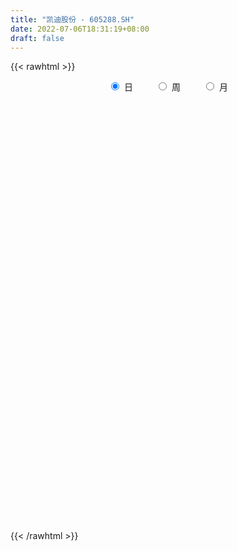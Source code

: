 ```yaml
---
title: "凯迪股份 - 605288.SH"
date: 2022-07-06T18:31:19+08:00
draft: false
---
```

{{< rawhtml >}}
    <div style="text-align: center">
        <label style="padding: 1rem;"><input style="margin-right: .5rem" type="radio" name="period" value="D" checked onclick="period_change(this)">日</label>
        <label style="padding: 1rem;"><input style="margin-right: .5rem" type="radio" name="period" value="W" onclick="period_change(this)">周</label>
        <label style="padding: 1rem;"><input style="margin-right: .5rem" type="radio" name="period" value="M" onclick="period_change(this)">月</label>
    </div>
    <div id="chart" style="height: 700px;"></div> 
    <script type="text/javascript">
        const D_v = [26444.79,18009.73,10141.06,13515.1,9428.94,8322.63,6621.68,6348.87,8824.49,6694.92,8344.96,10373.36,7568.05,14236.99,14354.2,11735.23,18237.87,14739.95,12208.17,15393.13,12869.01,9641.47,5337.32,6543.75,4706.76,6699.52,7688.27,14560.17,22567.71,30994.92,22988.04,17297.69,18899.64,12810.77,12552.61,7107.74,11398.03,9815.12,6373.74,6211.0,6481.0,9656.0,5428.3,8078.9,14863.72,9359.0,9637.3,6243.0,6265.9,4372.0,5976.0,3418.36,3947.0,23174.57,19552.5,6698.0,7487.74,10531.36,7693.42,5686.99,5129.95,5326.95,4953.41,4820.0,4470.01,4133.0,3152.95,3040.0,2982.0,2526.0,1911.0,2732.0,2095.0,4473.0,3238.0,2397.0,2354.1,3125.0,2160.95,3853.95,2785.02,3813.0,2517.1,4220.0,5086.97,2481.02,2312.1,2245.09,1098.0,2383.02,2714.0,7509.09,2871.0,4295.0,4530.36,3385.36,3947.0,8364.92,4388.04,6923.26,3350.8,3159.26,2143.0,3157.0,1767.0,2042.0,2440.0,2035.0,1461.0,3589.32,4138.0,1829.0,2062.0,1511.0,1892.12,1731.14,7976.88,3970.0,7544.35,3826.0,7414.0,5049.74,6928.5,10765.44,6510.0,16499.8,7526.0,9583.2,7437.94,6834.98,6569.21,11339.75,9945.51,12411.0,10523.43,4618.0,5671.75,6897.75,5618.0,8762.0,7354.49,6406.0,4918.0,6795.25,4590.0,2287.0,4109.34,2669.0,1543.0,2856.0,2329.0,4345.8,1611.25,2009.25,4653.0,3479.0,3209.0,3019.0,3014.0,3696.0,2278.0,2175.0,2729.47,5542.43,1786.0,1905.95,2672.0,2106.0,1233.0,1190.0,1010.99,1894.0,1131.0,1100.12,1094.11,1559.0,1358.0,1748.0,2581.0,2059.0,6263.19,3882.0,2266.0,4461.5,2203.0,1860.0,1569.0,1490.0,1154.0,2879.37,3250.37,1249.0,1817.0,3192.0,1878.0,1413.0,1651.0,1431.0,1580.0,2732.0,1713.0,1474.0,1221.0,1152.7,679.0,1807.0,2151.0,2706.0,4556.92,5699.0,2346.13,1421.0,3985.0,2518.0,1932.0,3107.0,1084.0,3057.0,1003.0,670.0,1453.49,1158.0,2726.0,1834.0,2082.0,2620.0,1480.0,3688.97,3146.97,2882.92,3414.0,1668.42,2860.58,2169.0,2974.0,3356.17,893.7,3190.0,2769.27,1494.3,3799.0,2032.0,1391.0,1140.0,1280.45,739.0,2487.0,3381.66,3390.0,1800.83,1758.0,2916.83,1543.7,1789.0,1797.0,1279.0,1704.0,2179.0,2592.0,1805.0,1958.11,1682.0,1500.66,3879.01,6538.21,16282.12,17772.81,11856.6,8390.79,5684.74,6938.54,7674.94,4181.4,10474.2,8980.2,5789.6,6620.2,9387.4,5134.8,5417.2,6830.73,5749.81,7368.8,6559.2,5731.34,3015.55,3469.59,3725.8,4745.4,3145.4,4854.39,5107.53,4264.4,5188.4,9865.8,6219.0,4337.0,3759.39,12661.0,19517.4,14474.4,13668.35,9881.8,11054.75,6214.15,5472.6,3219.6,6327.8,4489.25,6375.09,3225.5,2132.4,2525.38,1907.6,4976.23,2052.0,2806.23,2825.16,2274.36,1820.0,1536.0,1682.0,1372.1,1097.4,1890.63,1950.8,3959.2,6336.8,13843.91,16228.22,21252.42,24469.03,15492.89,9523.2,13672.74,15440.2,14207.94,9854.09,10282.02,7498.77,12309.98,21760.82,18086.64,13494.14,10312.4,7751.66,10197.05,11712.2,8304.33,7732.84,7739.4,8104.2,11557.4,10540.86,6562.4,7442.2,9805.8,5643.2,9233.4,6948.2,2883.4,2599.6,3682.43,3517.2,4078.82,2008.01,1925.64,3001.2,1697.53,2797.4,1713.2,2138.38,1526.0,6536.2,2383.0,2887.4,1644.6,6269.4,3142.15,1791.4,2961.2,2056.4,1670.69,1874.2,2057.4,1982.65,1703.75,1621.65,2785.3,1665.5,1603.8,3212.8,2059.8,1982.6,1959.0,1576.8,1892.6,2296.0,2327.8,1810.2,3407.0,2163.8,1813.0,1322.4,1574.36,1507.8,1822.0,1276.65,1612.41,1978.26,2449.65,3021.8,3937.8,1937.4,1735.0,1401.2,1355.0,1486.8,4114.4,6854.86,3010.5,8506.2,9310.8,5186.8,4782.2,6756.02,5424.0,3435.5,4708.43,3785.4,4319.6,19248.54,17339.6,17333.8,15199.64,12434.24,12685.2,7283.4,7268.4,5555.8,3742.2,6402.8,3614.0,2983.6,10159.6,6065.6,8440.2,6272.0,4978.86,5304.6,6726.6,8400.4,5939.6,5834.4,8199.41,6201.6,3504.8,4089.8,2795.64,3875.0,5653.8,4198.0,2898.0,3072.89,2522.8,4216.4,3539.49,4369.4,3245.35,32998.91,21226.4,16363.6,13370.2,13423.9,8149.8,13904.09,10726.6,9477.6,15839.69,13543.8,7765.2,16866.8,35662.01,17893.2,20424.4,28544.69,17781.4,13664.89,14099.6,10241.4,10947.6,9399.8,20295.0,13489.08,10727.28,6456.41,8795.65,8285.97,7816.2,6480.79]
const D_histogram = [0.0,-0.0504159544,-0.1973205802,-0.4539876166,-0.5518109685,-0.7421613603,-0.7975937249,-0.866484789,-1.0416098432,-0.9233214754,-0.7790242643,-0.5489091151,-0.3632470858,-0.0356627489,0.1959440555,0.3420426615,0.6890368455,0.7331167979,0.8494739711,0.9220489147,0.656865714,0.1630303385,-0.0956920224,-0.1268989751,-0.172484512,-0.2300430605,-0.3719746882,-0.1768720017,0.744233982,1.1520664274,1.6679275094,1.6399142727,1.3293687341,1.1919440972,0.8516181965,0.6004046149,0.5361845273,0.2658427037,0.121742571,-0.1516589282,-0.2246683645,-0.0822209285,-0.0908924217,-0.0015294279,0.1484276731,0.0550250898,-0.2818662204,-0.463974701,-0.6680142404,-0.7695583214,-1.0269740301,-1.1256596245,-0.969698587,-0.0263861684,0.5990500802,0.8462298488,0.9129152664,0.5934978318,0.0781027763,-0.1759084895,-0.5823101604,-0.8503592679,-0.821696253,-0.824945989,-0.6272528568,-0.4950649108,-0.4135645637,-0.2963264004,-0.2680962186,-0.3437484137,-0.3291530983,-0.4003206861,-0.49890166,-0.7883257499,-0.9423578786,-0.99109568,-0.7660830423,-0.4484614859,-0.2651974944,0.0150278539,0.0656102673,-0.0324587448,0.0125352722,0.2252214496,0.4062685171,0.3841221801,0.2093765434,0.1786878087,0.1424897887,0.1350439312,0.1954796814,0.2335836715,0.3094057026,0.504382489,0.4614531993,0.5699125126,0.6367248494,0.9354088053,1.0616928877,1.0562021734,0.996630582,0.9410277082,0.8542208133,0.5207158715,0.2939412656,0.1988879523,0.1653974735,0.1406013834,0.0916016822,-0.1163509573,-0.4848797707,-0.7070778841,-0.7904758221,-0.7602813346,-0.7155370462,-0.6292027553,-0.0521088865,0.3250940052,0.5341583688,0.4673919997,0.5358616033,0.6817311613,0.8720183978,0.9837329546,1.0751155349,1.8414879536,2.1039610035,2.2139254094,2.1255924163,1.8936110623,1.3694785079,0.5487396633,-0.7498988418,-1.5941642921,-1.9978944496,-2.2593319721,-2.0961931535,-1.7453791348,-1.4847136362,-1.6813961397,-1.4052025334,-1.5707783179,-1.5900009653,-1.6813393175,-1.6650302563,-1.3740933648,-0.9008084433,-0.7003874227,-0.4495205189,-0.3693380604,-0.3401483792,-0.4604612118,-0.4922624433,-0.4575009828,-0.1667333054,-0.1866646904,0.0640884703,0.0608629162,0.009521529,-0.2460831601,-0.4383429307,-0.5325966152,-0.5713925106,-0.6831352091,-0.6162047533,-0.4189679233,-0.2075162244,-0.0973221527,-0.0606163748,-0.0794157761,-0.027815456,0.2094963889,0.2605586621,0.3422223641,0.2893103519,0.2683968458,0.2597276769,0.2656154446,0.1220835508,-0.0031947977,0.0216449663,0.2572870581,0.502988603,0.8737094651,1.1150172741,1.0615474501,1.1191759951,0.984320025,0.7368352813,0.4294129902,0.5628761104,0.5872360061,0.6241978382,0.7920570208,0.7543867521,0.6806855552,0.5822457526,0.467666356,0.3970511107,0.2610620562,0.0893553689,-0.1278497813,-0.257872046,-0.4126380655,-0.439842321,-0.2921291399,-0.1343942584,-0.2865796969,-0.6014118437,-0.9562788475,-1.0748640639,-1.1585779057,-0.9185683874,-0.6227132314,-0.3518937563,-0.3730897033,-0.3832626181,-0.5918889264,-0.6139497401,-0.5956530394,-0.4189218192,-0.2571339686,-0.0436843817,0.0959676469,0.2386229968,0.4338509218,0.5563571714,0.733444705,0.85975935,1.1001080906,1.3106705,1.2607090416,1.3203415224,1.2887294328,1.1903506008,1.0155535542,0.7901348996,0.6221374461,0.4617813244,0.2191181386,0.1151391524,-0.1666756573,-0.3929153907,-0.6500620749,-0.8688611254,-0.9276445894,-1.0187837217,-1.0203566432,-0.9493432585,-0.8975725643,-0.8119440769,-0.6209403599,-0.4784242942,-0.3216257198,-0.2597264084,-0.2497501854,-0.1344259333,-0.1017622485,-0.1345143096,-0.2107114269,-0.1443766816,-0.0665207062,-1.9101139124,-3.0643983261,-3.5098215255,-3.2236860034,-3.0776274787,-2.9740598779,-2.8262142122,-2.5683235739,-2.4042011261,-2.3058037327,-2.1100199604,-2.0679723763,-1.7719682654,-1.3869797246,-0.9262237502,-0.5089438314,-0.0732580086,0.2166366067,0.4971026297,0.7953904556,1.0663392167,1.3635070011,1.4880294643,1.5767467778,1.6577520432,1.5880526101,1.5183788006,1.4750780173,1.3604232106,1.4317838589,1.4487198266,1.3711941778,1.1052125772,0.8199648286,0.6499593424,0.5513197571,0.6800146755,1.0801101424,1.2931123785,1.6268147803,1.6588660723,1.6795439147,1.5465058986,1.3837505204,1.1796671619,0.8236728186,0.4983763131,0.3160891493,0.2252528905,0.1181271274,0.1273914536,0.0907681528,0.0066746989,-0.0555539513,-0.1274928376,-0.0336157186,0.0929767131,0.181534064,0.1767398473,0.2511293252,0.2883528286,0.2447896964,0.1835874474,0.2098457277,0.3382073911,0.370541487,0.7383700403,0.9923810415,1.345823471,1.7393539765,1.7715708988,1.6481780308,1.325302919,0.7604750042,0.6647377929,0.4510681863,0.4116935632,0.1572193237,0.2410317933,0.6902006764,0.7586787988,0.8250973546,0.8606119676,0.7248763643,0.6378774746,0.6732391392,0.4289941828,0.165551093,-0.1118084564,-0.2918368338,-0.2743984038,-0.2783464431,-0.4141967678,-0.4823419626,-0.7841769758,-1.0138486107,-0.9848279944,-1.1573396335,-1.1502871996,-1.0935294634,-0.939729996,-0.7763377801,-0.7496604984,-0.7196567754,-0.7009024142,-0.6298723205,-0.5781424968,-0.5162912319,-0.4188910017,-0.3148476921,-0.2834911097,-0.4588731262,-0.578096636,-0.5632943299,-0.4958881706,-0.1771051311,-0.0521141434,0.0470865473,0.0099430007,0.0500865043,0.0541287014,0.125190936,0.1002324024,0.1584832196,0.1206071296,0.0784362097,0.106442878,0.1250324305,0.076471444,-0.1388039971,-0.3486921695,-0.3634404696,-0.5644312396,-0.6482469904,-0.8065490329,-0.8259023213,-0.6537982073,-0.4726087617,-0.3317983071,-0.2899304501,-0.3065064553,-0.3019868652,-0.2244431726,-0.1053209809,-0.029322213,0.0680609628,0.1812454793,0.2411898347,0.3406533824,0.2872268173,0.3162545042,0.3194155884,0.3246155642,0.3607135006,0.3094404355,0.2302763497,0.0587600518,-0.2192194792,-0.4588734043,-0.6213297106,-0.7248295041,-0.8487546748,-1.0178945353,-0.9929510415,-0.8562533072,-0.6477045834,-0.4852638801,-0.329776061,-0.2083816594,0.0548717066,0.2348464768,0.1152522896,-0.0169824658,-0.0295540288,0.0259452408,0.101358016,0.1742189101,0.165320746,0.1467487268,0.0397894654,0.0475966587,0.0259875852,0.0125415833,-0.0085133958,0.0657029849,0.1490064179,0.1994755582,0.2032901199,0.1771991908,-0.0338743431,-0.1914815536,-0.2022176844,-0.2909055059,-0.2029688022,-0.0939901178,-0.0239082424,0.0864594511,0.2001403834,0.3037388971,0.4108492746,0.4797861467,0.4996676384,0.487897457,0.5125913363,0.5372557367,0.5919312057,0.6375891861,0.7420334181,0.7606473787,0.6582993038,0.5082501386,0.457540189,0.4094446507,0.4411570116,0.5061836313,0.5466851803,0.6131180906,0.5518018256,0.3951407151,0.5044812737,0.6294369774,0.6515339842,0.6479992945,0.7515519714,0.7172488357,0.5864929931,0.4537688246,0.2491531402,0.179390654,0.0940151218,0.163297218,0.1461840148,-0.0336443741,-0.1362009195,-0.2880229729,-0.3434076121,-0.4412365971,-0.4893354211]
const D_fast = [0.0,-0.063019943,-0.2592547138,-0.6294186544,-0.8651947484,-1.2410854803,-1.4959162761,-1.7814285375,-2.2169560524,-2.3294980535,-2.3799569085,-2.2870690381,-2.1922187802,-1.8735501305,-1.5929573123,-1.3613480409,-0.8420946455,-0.6147354936,-0.2860098276,0.0170773446,-0.0838894276,-0.5369672185,-0.819612585,-0.8825442814,-0.9712509464,-1.08632026,-1.3212455597,-1.1703608736,-0.0631963945,0.6326526578,1.5654956171,1.9474609486,1.9692575935,2.1298189809,2.0023976294,1.9012852015,1.9711112457,1.7672300981,1.6535656081,1.3422493768,1.2130728494,1.3349650533,1.3035704546,1.3925510915,1.5796151108,1.4999687999,1.0926109346,0.7945087788,0.4234656792,0.129532018,-0.3846271983,-0.7647276989,-0.8511913081,0.0855245684,0.8607233371,1.3194605679,1.6143748021,1.4433318255,0.947462464,0.6494740758,0.0974948648,-0.3831440596,-0.559905108,-0.7693913413,-0.7285114233,-0.7200897049,-0.7419804988,-0.6988239355,-0.7376178084,-0.899207107,-0.9669000662,-1.1381478255,-1.3614542144,-1.8479597417,-2.2375813401,-2.5340930615,-2.5006011844,-2.2950949994,-2.1781303815,-1.8941480697,-1.8271630896,-1.9333467879,-1.8852189528,-1.616227413,-1.3336132162,-1.2597290082,-1.382130509,-1.3681472916,-1.3687228643,-1.3424077391,-1.2331020685,-1.1366021605,-0.9834287038,-0.6623562951,-0.589922285,-0.3389848436,-0.1129912944,0.4195448628,0.8112521671,1.0698119961,1.2593980503,1.4390521035,1.5658004119,1.362474438,1.2091851485,1.1638538232,1.1717127128,1.1820669686,1.1559676879,0.9189273092,0.429178553,0.0302109686,-0.2508059249,-0.410681771,-0.5448217443,-0.6157881422,-0.051721495,0.406754898,0.7493588538,0.7994404846,1.001875489,1.3181778373,1.7264696733,2.0841174688,2.4442789328,3.6710233399,4.4594866407,5.122932399,5.5659975099,5.8074189214,5.6256559941,4.9421020653,3.4559888497,2.2131823264,1.3099785565,0.483708041,0.1227985712,0.0372678062,-0.0732451043,-0.6902766427,-0.7653836697,-1.3236540336,-1.7403769224,-2.252050104,-2.6519986068,-2.7045850566,-2.4565022459,-2.4311780809,-2.2926913068,-2.3048433635,-2.360690777,-2.5961189126,-2.7509857549,-2.8305995402,-2.5815151891,-2.6481127466,-2.3813374684,-2.3693472935,-2.4183082984,-2.7354337775,-3.0372792808,-3.2646821192,-3.4463261422,-3.7288526429,-3.8159733755,-3.7234785263,-3.5639058836,-3.4780423499,-3.4564906658,-3.495144011,-3.4504975549,-3.1608116129,-3.0446096741,-2.8773903811,-2.8579748053,-2.8117890999,-2.7555263496,-2.6832347207,-2.7962457269,-2.9223227748,-2.8920717692,-2.5921079128,-2.2206592172,-1.6315109888,-1.1114488613,-0.8995318228,-0.562109279,-0.4508852429,-0.5141611663,-0.7142302098,-0.440048062,-0.2688791648,-0.0758678732,0.2900055647,0.440931984,0.5374021759,0.5845238114,0.5868610038,0.6155085363,0.5447849957,0.3954171507,0.1462495552,-0.0482407211,-0.3061662569,-0.4433310926,-0.3686501965,-0.2445138796,-0.4683442424,-0.9335293501,-1.5274660658,-1.9147672981,-2.2881256164,-2.2777581949,-2.1375813467,-1.9547353108,-2.0692036836,-2.1751922528,-2.5317907928,-2.7073390416,-2.8379556007,-2.7659548353,-2.6684504768,-2.4659219854,-2.302278045,-2.0999669459,-1.7962762905,-1.5346807481,-1.1742320382,-0.8329775557,-0.3176017924,0.220628242,0.485844044,0.8755619054,1.166132174,1.3653409921,1.4444323341,1.4165474044,1.4040843125,1.3591735218,1.1712898707,1.0960956727,0.7726119485,0.4481433676,0.0284811646,-0.4075331672,-0.6982277786,-1.0440628413,-1.3007249236,-1.4670473536,-1.6396698004,-1.7570273322,-1.7212587053,-1.6983487131,-1.6219565687,-1.6249888593,-1.6774501826,-1.5957324139,-1.5885092913,-1.6548899297,-1.7837649037,-1.7535243288,-1.69229853,-4.0134202143,-5.9338042095,-7.2566827903,-7.7764687691,-8.3998171141,-9.0397644828,-9.5984723701,-9.9826626252,-10.419590459,-10.8976439987,-11.2293652165,-11.7043107265,-11.8512986819,-11.8130550723,-11.5838550354,-11.2938110745,-10.8764397538,-10.5323859869,-10.1276443064,-9.6305088666,-9.0929753013,-8.4549307667,-7.9584009374,-7.4754969294,-6.9800536533,-6.6527399338,-6.3428190432,-6.0173503221,-5.7918993262,-5.3625927131,-4.9834767888,-4.7182038932,-4.7078823494,-4.7881388909,-4.7956545415,-4.7564641875,-4.4577656003,-3.7876425978,-3.2513622671,-2.5109561702,-2.0641883601,-1.623624539,-1.3700360804,-1.1868538285,-1.0960203966,-1.2460965352,-1.4467989625,-1.5500638389,-1.5845868751,-1.6621808564,-1.6210686667,-1.6349999293,-1.7174247085,-1.7935418465,-1.8973539422,-1.8118807528,-1.6620441429,-1.5281032759,-1.4887125309,-1.3515407217,-1.2422290111,-1.2245947193,-1.2399001063,-1.1611803941,-0.9482668829,-0.8232974153,-0.270876352,0.2312299096,0.9211282068,1.7494972065,2.2246068535,2.5132584931,2.5217091112,2.1469999474,2.2174471843,2.1165446243,2.1800933921,1.9649239834,2.1089944013,2.7307134536,2.9888612756,3.2615541701,3.5122217749,3.5577052628,3.6301757417,3.8338471911,3.6968507804,3.4747954639,3.1694838004,2.9164962145,2.8653350436,2.7918003935,2.5524008769,2.3636701914,1.8657909343,1.3826571467,1.1654707644,0.7036242168,0.4231048509,0.2064802212,0.1253471897,0.0946549606,-0.0660828823,-0.2159933531,-0.3724645955,-0.458902582,-0.5517083825,-0.6189299255,-0.6262524458,-0.6009210592,-0.6404372542,-0.9305375522,-1.194285221,-1.3203064975,-1.3768723808,-1.102365624,-0.9904031722,-0.8794308447,-0.9140886412,-0.8614235114,-0.843849139,-0.7414891704,-0.7413896034,-0.6435179812,-0.6512422889,-0.6738041563,-0.6191867686,-0.5693391085,-0.598782234,-0.8487586743,-1.1458198891,-1.2514283066,-1.5935268865,-1.8394043849,-2.1993436856,-2.4251725543,-2.4165179922,-2.3534807371,-2.2956198592,-2.3262346147,-2.4194372338,-2.49041436,-2.4689814605,-2.376189514,-2.3075212994,-2.1931228828,-2.0346269965,-1.9143851825,-1.7297582891,-1.71137815,-1.603286837,-1.5202718557,-1.4339179888,-1.3076416773,-1.2815546335,-1.3031496318,-1.4599759168,-1.7927603176,-2.1471325939,-2.4649213277,-2.7496284973,-3.0857423367,-3.5093558309,-3.7326500976,-3.81001569,-3.7633931121,-3.7222683789,-3.649224575,-3.5799255882,-3.3029542956,-3.0642679062,-3.1550490211,-3.2915293928,-3.3114894631,-3.2495038833,-3.1487516041,-3.0323359825,-2.99990396,-2.9817887976,-3.0788006926,-3.0590943346,-3.0742065119,-3.0845171179,-3.107700446,-3.0170583191,-2.8965032815,-2.7961652518,-2.74152816,-2.7233192915,-2.9428614111,-3.1483390101,-3.2096295619,-3.3710437599,-3.3338492568,-3.2483681018,-3.184263287,-3.0522807308,-2.8885647026,-2.7090314646,-2.4992087685,-2.3103253597,-2.1655269584,-2.0553227755,-1.9024810621,-1.7435027275,-1.5408444571,-1.3357891802,-1.0458365937,-0.8370607884,-0.7748340374,-0.7978206679,-0.7341455702,-0.6798799459,-0.537878332,-0.3463058045,-0.1691329605,0.0505794725,0.1272136639,0.0693377322,0.3047986092,0.5871135573,0.7720940601,0.930559194,1.2219998637,1.367008937,1.3828763427,1.3635943803,1.2212669809,1.1963521583,1.1344804065,1.2445868072,1.2640196077,1.0757801253,0.93917335,0.7153455533,0.5741090112,0.3659708769,0.1955381976]
const D_slow = [0.0,-0.0126039886,-0.0619341337,-0.1754310378,-0.3133837799,-0.49892412,-0.6983225512,-0.9149437485,-1.1753462093,-1.4061765781,-1.6009326442,-1.738159923,-1.8289716944,-1.8378873816,-1.7889013678,-1.7033907024,-1.531131491,-1.3478522915,-1.1354837988,-0.9049715701,-0.7407551416,-0.699997557,-0.7239205626,-0.7556453064,-0.7987664344,-0.8562771995,-0.9492708715,-0.9934888719,-0.8074303764,-0.5194137696,-0.1024318922,0.3075466759,0.6398888594,0.9378748837,1.1507794329,1.3008805866,1.4349267184,1.5013873944,1.5318230371,1.4939083051,1.4377412139,1.4171859818,1.3944628764,1.3940805194,1.4311874377,1.4449437101,1.374477155,1.2584834798,1.0914799197,0.8990903393,0.6423468318,0.3609319257,0.1185072789,0.1119107368,0.2616732569,0.4732307191,0.7014595357,0.8498339936,0.8693596877,0.8253825653,0.6798050252,0.4672152083,0.261791145,0.0555546477,-0.1012585665,-0.2250247942,-0.3284159351,-0.4024975352,-0.4695215898,-0.5554586933,-0.6377469678,-0.7378271394,-0.8625525544,-1.0596339918,-1.2952234615,-1.5429973815,-1.7345181421,-1.8466335136,-1.9129328871,-1.9091759237,-1.8927733568,-1.9008880431,-1.897754225,-1.8414488626,-1.7398817333,-1.6438511883,-1.5915070524,-1.5468351003,-1.5112126531,-1.4774516703,-1.4285817499,-1.3701858321,-1.2928344064,-1.1667387841,-1.0513754843,-0.9088973562,-0.7497161438,-0.5158639425,-0.2504407206,0.0136098228,0.2627674683,0.4980243953,0.7115795986,0.8417585665,0.9152438829,0.964965871,1.0063152393,1.0414655852,1.0643660057,1.0352782664,0.9140583237,0.7372888527,0.5396698972,0.3495995636,0.170715302,0.0134146132,0.0003873915,0.0816608928,0.215200485,0.3320484849,0.4660138857,0.6364466761,0.8544512755,1.1003845142,1.3691633979,1.8295353863,2.3555256372,2.9090069895,3.4404050936,3.9138078592,4.2561774862,4.393362402,4.2058876915,3.8073466185,3.3078730061,2.7430400131,2.2189917247,1.782646941,1.411468532,0.991119497,0.6398188637,0.2471242842,-0.1503759571,-0.5707107865,-0.9869683505,-1.3304916917,-1.5556938026,-1.7307906582,-1.843170788,-1.9355053031,-2.0205423979,-2.1356577008,-2.2587233116,-2.3730985573,-2.4147818837,-2.4614480563,-2.4454259387,-2.4302102097,-2.4278298274,-2.4893506174,-2.5989363501,-2.7320855039,-2.8749336316,-3.0457174338,-3.1997686222,-3.304510603,-3.3563896591,-3.3807201973,-3.395874291,-3.415728235,-3.422682099,-3.3703080018,-3.3051683362,-3.2196127452,-3.1472851572,-3.0801859458,-3.0152540265,-2.9488501654,-2.9183292777,-2.9191279771,-2.9137167355,-2.849394971,-2.7236478202,-2.505220454,-2.2264661354,-1.9610792729,-1.6812852741,-1.4352052679,-1.2509964476,-1.1436432,-1.0029241724,-0.8561151709,-0.7000657113,-0.5020514561,-0.3134547681,-0.1432833793,0.0022780588,0.1191946478,0.2184574255,0.2837229396,0.3060617818,0.2740993365,0.209631325,0.1064718086,-0.0034887717,-0.0765210566,-0.1101196212,-0.1817645454,-0.3321175064,-0.5711872182,-0.8399032342,-1.1295477106,-1.3591898075,-1.5148681153,-1.6028415544,-1.6961139803,-1.7919296348,-1.9399018664,-2.0933893014,-2.2423025613,-2.3470330161,-2.4113165082,-2.4222376036,-2.3982456919,-2.3385899427,-2.2301272123,-2.0910379194,-1.9076767432,-1.6927369057,-1.417709883,-1.090042258,-0.7748649976,-0.444779617,-0.1225972588,0.1749903914,0.4288787799,0.6264125048,0.7819468664,0.8973921975,0.9521717321,0.9809565202,0.9392876059,0.8410587582,0.6785432395,0.4613279581,0.2294168108,-0.0252791196,-0.2803682804,-0.517704095,-0.7420972361,-0.9450832553,-1.1003183453,-1.2199244189,-1.3003308488,-1.3652624509,-1.4276999973,-1.4613064806,-1.4867470427,-1.5203756201,-1.5730534768,-1.6091476472,-1.6257778238,-2.1033063019,-2.8694058834,-3.7468612648,-4.5527827657,-5.3221896353,-6.0657046048,-6.7722581579,-7.4143390514,-8.0153893329,-8.5918402661,-9.1193452561,-9.6363383502,-10.0793304166,-10.4260753477,-10.6576312853,-10.7848672431,-10.8031817452,-10.7490225936,-10.6247469361,-10.4258993222,-10.1593145181,-9.8184377678,-9.4464304017,-9.0522437073,-8.6378056965,-8.2407925439,-7.8611978438,-7.4924283394,-7.1523225368,-6.7943765721,-6.4321966154,-6.089398071,-5.8130949266,-5.6081037195,-5.4456138839,-5.3077839446,-5.1377802757,-4.8677527402,-4.5444746455,-4.1377709505,-3.7230544324,-3.3031684537,-2.9165419791,-2.570604349,-2.2756875585,-2.0697693538,-1.9451752755,-1.8661529882,-1.8098397656,-1.7803079837,-1.7484601203,-1.7257680821,-1.7240994074,-1.7379878952,-1.7698611046,-1.7782650343,-1.755020856,-1.70963734,-1.6654523782,-1.6026700469,-1.5305818397,-1.4693844156,-1.4234875538,-1.3710261218,-1.286474274,-1.1938389023,-1.0092463922,-0.7611511319,-0.4246952641,0.01014323,0.4530359547,0.8650804624,1.1964061921,1.3865249432,1.5527093914,1.665476438,1.7683998288,1.8077046597,1.867962608,2.0405127772,2.2301824768,2.4364568155,2.6516098074,2.8328288985,2.9922982671,3.1606080519,3.2678565976,3.3092443709,3.2812922568,3.2083330483,3.1397334474,3.0701468366,2.9665976446,2.846012154,2.6499679101,2.3965057574,2.1502987588,1.8609638504,1.5733920505,1.3000096846,1.0650771857,0.8709927406,0.683577616,0.5036634222,0.3284378187,0.1709697385,0.0264341143,-0.1026386936,-0.2073614441,-0.2860733671,-0.3569461445,-0.4716644261,-0.6161885851,-0.7570121675,-0.8809842102,-0.925260493,-0.9382890288,-0.926517392,-0.9240316418,-0.9115100157,-0.8979778404,-0.8666801064,-0.8416220058,-0.8020012009,-0.7718494185,-0.7522403661,-0.7256296466,-0.694371539,-0.675253678,-0.7099546772,-0.7971277196,-0.887987837,-1.0290956469,-1.1911573945,-1.3927946527,-1.5992702331,-1.7627197849,-1.8808719753,-1.9638215521,-2.0363041646,-2.1129307784,-2.1884274948,-2.2445382879,-2.2708685331,-2.2781990864,-2.2611838457,-2.2158724758,-2.1555750172,-2.0704116716,-1.9986049673,-1.9195413412,-1.8396874441,-1.758533553,-1.6683551779,-1.590995069,-1.5334259816,-1.5187359686,-1.5735408384,-1.6882591895,-1.8435916172,-2.0247989932,-2.2369876619,-2.4914612957,-2.7396990561,-2.9537623829,-3.1156885287,-3.2370044988,-3.319448514,-3.3715439289,-3.3578260022,-3.299114383,-3.2703013106,-3.2745469271,-3.2819354343,-3.2754491241,-3.2501096201,-3.2065548926,-3.165224706,-3.1285375244,-3.118590158,-3.1066909933,-3.100194097,-3.0970587012,-3.0991870502,-3.0827613039,-3.0455096995,-2.9956408099,-2.9448182799,-2.9005184823,-2.908987068,-2.9568574564,-3.0074118775,-3.080138254,-3.1308804545,-3.154377984,-3.1603550446,-3.1387401818,-3.088705086,-3.0127703617,-2.9100580431,-2.7901115064,-2.6651945968,-2.5432202325,-2.4150723984,-2.2807584643,-2.1327756628,-1.9733783663,-1.7878700118,-1.5977081671,-1.4331333412,-1.3060708065,-1.1916857592,-1.0893245966,-0.9790353437,-0.8524894358,-0.7158181408,-0.5625386181,-0.4245881617,-0.3258029829,-0.1996826645,-0.0423234202,0.1205600759,0.2825598995,0.4704478924,0.6497601013,0.7963833496,0.9098255557,0.9721138408,1.0169615043,1.0404652847,1.0812895892,1.1178355929,1.1094244994,1.0753742695,1.0033685263,0.9175166232,0.807207474,0.6848736187]
const D_data = [['2020-06-15', 122.18, 128.29, 122.18, 131.88],['2020-06-16', 128.03, 127.5, 124.04, 128.68],['2020-06-17', 126.6, 125.65, 124.5, 126.76],['2020-06-18', 125.8, 122.9, 122.88, 128.26],['2020-06-19', 123.0, 123.49, 120.96, 123.94],['2020-06-22', 122.68, 120.97, 120.91, 122.9],['2020-06-23', 120.07, 121.29, 120.07, 122.88],['2020-06-24', 121.11, 120.0, 119.71, 121.55],['2020-06-29', 119.0, 117.09, 116.82, 119.99],['2020-06-30', 117.88, 119.64, 117.41, 120.6],['2020-07-01', 120.2, 119.78, 118.8, 121.73],['2020-07-02', 119.58, 121.1, 117.9, 121.59],['2020-07-03', 122.03, 121.05, 120.01, 122.2],['2020-07-06', 120.16, 123.8, 120.16, 123.8],['2020-07-07', 123.85, 123.92, 123.85, 126.32],['2020-07-08', 123.66, 123.84, 122.0, 124.38],['2020-07-09', 124.12, 127.88, 123.31, 127.88],['2020-07-10', 129.0, 125.51, 125.36, 129.13],['2020-07-13', 125.4, 127.31, 124.93, 127.82],['2020-07-14', 126.92, 127.84, 126.16, 131.3],['2020-07-15', 127.8, 123.6, 123.28, 128.68],['2020-07-16', 123.83, 118.9, 118.0, 124.49],['2020-07-17', 118.91, 119.73, 118.38, 120.53],['2020-07-20', 119.63, 121.6, 119.42, 121.6],['2020-07-21', 121.88, 120.98, 120.73, 121.88],['2020-07-22', 120.77, 120.27, 119.82, 121.87],['2020-07-23', 119.76, 118.3, 116.5, 120.0],['2020-07-24', 118.99, 122.31, 118.7, 123.7],['2020-07-27', 124.63, 134.54, 123.55, 134.54],['2020-07-28', 138.7, 132.38, 131.88, 143.33],['2020-07-29', 132.63, 137.33, 132.38, 140.88],['2020-07-30', 136.77, 133.18, 132.99, 138.6],['2020-07-31', 131.5, 129.98, 127.25, 134.46],['2020-08-03', 130.61, 132.06, 128.05, 133.0],['2020-08-04', 132.1, 129.19, 128.82, 132.99],['2020-08-05', 128.74, 129.46, 128.63, 130.58],['2020-08-06', 129.4, 131.6, 127.1, 132.59],['2020-08-07', 130.68, 128.64, 126.9, 131.26],['2020-08-10', 128.4, 129.47, 127.37, 130.13],['2020-08-11', 129.91, 126.92, 126.92, 129.97],['2020-08-12', 126.5, 128.55, 126.48, 129.15],['2020-08-13', 128.29, 131.52, 127.35, 133.8],['2020-08-14', 130.6, 130.12, 128.13, 131.7],['2020-08-17', 130.66, 131.73, 128.52, 132.88],['2020-08-18', 129.8, 133.4, 129.8, 135.76],['2020-08-19', 132.0, 130.79, 130.5, 135.72],['2020-08-20', 130.82, 126.68, 126.5, 133.3],['2020-08-21', 126.38, 127.1, 125.81, 127.58],['2020-08-24', 126.51, 125.49, 124.23, 127.09],['2020-08-25', 125.58, 125.51, 124.81, 126.5],['2020-08-26', 125.05, 121.97, 121.69, 125.97],['2020-08-27', 122.64, 122.2, 120.45, 122.7],['2020-08-28', 122.24, 124.74, 121.0, 125.46],['2020-08-31', 125.68, 137.21, 125.62, 137.21],['2020-09-01', 137.21, 137.74, 133.05, 141.44],['2020-09-02', 139.0, 136.0, 135.14, 139.0],['2020-09-03', 135.02, 135.38, 134.7, 140.0],['2020-09-04', 134.01, 130.57, 128.18, 134.05],['2020-09-07', 131.0, 126.24, 126.24, 131.8],['2020-09-08', 126.46, 127.51, 125.12, 128.98],['2020-09-09', 126.65, 123.61, 123.61, 126.65],['2020-09-10', 124.5, 123.02, 122.7, 126.8],['2020-09-11', 123.02, 125.47, 122.65, 125.99],['2020-09-14', 126.1, 124.5, 123.52, 127.2],['2020-09-15', 124.7, 126.96, 123.32, 126.98],['2020-09-16', 126.8, 126.56, 125.35, 128.29],['2020-09-17', 126.55, 126.1, 124.03, 126.55],['2020-09-18', 126.4, 126.75, 125.1, 127.81],['2020-09-21', 127.32, 125.74, 124.56, 127.32],['2020-09-22', 124.5, 123.99, 123.9, 125.65],['2020-09-23', 124.99, 124.6, 123.99, 125.19],['2020-09-24', 124.0, 122.98, 122.6, 124.11],['2020-09-25', 123.0, 121.7, 121.31, 123.54],['2020-09-28', 121.21, 117.6, 117.02, 122.42],['2020-09-29', 118.5, 117.23, 117.2, 119.0],['2020-09-30', 117.7, 117.02, 116.5, 118.6],['2020-10-09', 118.5, 119.99, 118.01, 120.14],['2020-10-12', 120.3, 121.88, 119.47, 121.91],['2020-10-13', 121.87, 121.0, 120.36, 121.87],['2020-10-14', 120.81, 123.1, 120.34, 124.88],['2020-10-15', 122.89, 120.88, 120.8, 122.99],['2020-10-16', 120.88, 118.63, 117.88, 121.55],['2020-10-19', 118.64, 120.0, 118.21, 120.1],['2020-10-20', 119.5, 122.63, 118.67, 123.4],['2020-10-21', 122.97, 123.3, 122.67, 124.5],['2020-10-22', 124.13, 121.26, 120.2, 124.13],['2020-10-23', 121.0, 118.82, 118.5, 122.28],['2020-10-26', 118.09, 120.0, 117.17, 120.19],['2020-10-27', 119.68, 119.66, 118.54, 120.05],['2020-10-28', 120.01, 119.8, 118.5, 120.59],['2020-10-29', 118.8, 120.72, 117.6, 121.78],['2020-10-30', 118.81, 120.68, 118.18, 123.95],['2020-11-02', 120.66, 121.49, 119.56, 122.63],['2020-11-03', 122.0, 123.87, 121.51, 124.5],['2020-11-04', 123.39, 121.53, 120.81, 124.4],['2020-11-05', 122.43, 123.88, 121.67, 124.2],['2020-11-06', 124.07, 124.2, 122.12, 124.51],['2020-11-09', 124.2, 128.64, 124.2, 129.1],['2020-11-10', 129.06, 128.38, 127.05, 129.83],['2020-11-11', 130.28, 127.89, 127.56, 134.5],['2020-11-12', 127.51, 127.88, 125.55, 129.51],['2020-11-13', 127.88, 128.45, 126.0, 128.8],['2020-11-16', 129.5, 128.48, 127.37, 129.5],['2020-11-17', 127.66, 124.91, 124.68, 128.0],['2020-11-18', 124.3, 125.18, 124.3, 125.85],['2020-11-19', 124.66, 126.29, 124.13, 126.6],['2020-11-20', 125.56, 127.0, 124.63, 127.31],['2020-11-23', 128.11, 127.22, 126.22, 128.39],['2020-11-24', 127.09, 126.96, 126.57, 127.69],['2020-11-25', 127.0, 124.41, 124.2, 129.46],['2020-11-26', 123.3, 120.73, 120.28, 125.0],['2020-11-27', 120.73, 120.6, 119.86, 121.51],['2020-11-30', 122.0, 121.0, 119.92, 122.0],['2020-12-01', 121.0, 121.72, 120.08, 122.2],['2020-12-02', 121.2, 121.55, 120.66, 121.97],['2020-12-03', 121.2, 121.9, 120.3, 122.42],['2020-12-04', 121.6, 129.58, 120.95, 129.79],['2020-12-07', 130.1, 129.78, 128.01, 131.5],['2020-12-08', 130.29, 129.63, 129.0, 132.5],['2020-12-09', 129.48, 127.0, 126.5, 129.99],['2020-12-10', 127.46, 129.16, 127.0, 134.48],['2020-12-11', 129.97, 131.28, 127.75, 133.0],['2020-12-14', 130.51, 133.48, 129.21, 134.4],['2020-12-15', 135.87, 134.2, 132.35, 141.25],['2020-12-16', 131.33, 135.5, 130.18, 137.0],['2020-12-17', 137.99, 147.69, 135.0, 148.98],['2020-12-18', 147.96, 146.05, 144.27, 149.89],['2020-12-21', 146.0, 147.26, 142.61, 151.23],['2020-12-22', 146.91, 147.03, 145.27, 151.88],['2020-12-23', 147.61, 146.5, 144.28, 149.86],['2020-12-24', 145.2, 142.68, 141.25, 148.49],['2020-12-25', 142.5, 136.7, 132.05, 142.5],['2020-12-28', 136.82, 125.49, 124.89, 137.33],['2020-12-29', 125.0, 125.0, 124.29, 129.41],['2020-12-30', 123.52, 126.2, 121.0, 126.6],['2020-12-31', 124.65, 124.9, 123.5, 126.74],['2021-01-04', 126.0, 128.56, 124.21, 129.24],['2021-01-05', 127.98, 131.05, 126.97, 132.02],['2021-01-06', 130.88, 130.51, 127.7, 131.99],['2021-01-07', 129.87, 123.85, 122.9, 131.65],['2021-01-08', 123.16, 128.87, 118.28, 129.53],['2021-01-11', 128.87, 122.5, 122.03, 128.87],['2021-01-12', 119.08, 122.57, 119.08, 126.4],['2021-01-13', 122.0, 120.0, 118.21, 123.48],['2021-01-14', 119.01, 119.69, 118.99, 124.4],['2021-01-15', 119.6, 122.58, 119.5, 123.05],['2021-01-18', 121.58, 125.82, 121.58, 126.8],['2021-01-19', 127.0, 123.35, 123.0, 127.0],['2021-01-20', 124.0, 124.49, 123.01, 124.92],['2021-01-21', 123.75, 122.65, 122.57, 124.87],['2021-01-22', 122.52, 121.74, 121.01, 123.47],['2021-01-25', 122.09, 119.0, 118.4, 122.88],['2021-01-26', 118.53, 119.0, 118.5, 120.87],['2021-01-27', 120.0, 119.13, 118.35, 120.47],['2021-01-28', 119.51, 122.63, 119.18, 125.3],['2021-01-29', 121.2, 118.98, 118.0, 122.6],['2021-02-01', 118.2, 122.6, 117.3, 123.98],['2021-02-02', 121.61, 119.79, 119.5, 122.28],['2021-02-03', 119.7, 118.72, 117.22, 121.3],['2021-02-04', 118.08, 114.88, 114.8, 119.49],['2021-02-05', 115.5, 113.82, 113.8, 116.0],['2021-02-08', 113.88, 113.5, 111.17, 113.88],['2021-02-09', 112.7, 112.99, 111.4, 113.95],['2021-02-10', 112.67, 110.74, 106.7, 112.87],['2021-02-18', 110.95, 111.89, 110.95, 112.49],['2021-02-19', 111.89, 113.36, 110.01, 113.74],['2021-02-22', 113.4, 113.92, 113.4, 116.53],['2021-02-23', 113.8, 112.92, 111.12, 114.38],['2021-02-24', 112.8, 111.85, 111.39, 112.99],['2021-02-25', 112.03, 110.66, 110.61, 112.15],['2021-02-26', 110.3, 111.1, 110.0, 111.88],['2021-03-01', 112.11, 113.8, 112.0, 113.9],['2021-03-02', 114.01, 111.96, 110.85, 114.48],['2021-03-03', 111.97, 112.48, 111.2, 112.73],['2021-03-04', 112.66, 110.67, 110.65, 112.66],['2021-03-05', 110.03, 110.65, 109.4, 111.56],['2021-03-08', 111.46, 110.5, 110.33, 112.5],['2021-03-09', 111.3, 110.46, 106.89, 112.2],['2021-03-10', 109.76, 107.95, 107.51, 111.49],['2021-03-11', 107.04, 107.08, 106.85, 108.99],['2021-03-12', 107.07, 108.28, 102.53, 108.44],['2021-03-15', 108.0, 111.33, 106.0, 111.56],['2021-03-16', 110.89, 112.67, 109.7, 114.27],['2021-03-17', 113.5, 116.09, 112.15, 117.17],['2021-03-18', 116.8, 116.59, 114.16, 116.9],['2021-03-19', 114.87, 113.98, 113.56, 115.76],['2021-03-22', 113.75, 116.0, 113.22, 116.38],['2021-03-23', 116.0, 114.0, 113.6, 116.26],['2021-03-24', 113.95, 112.05, 111.0, 114.66],['2021-03-25', 111.35, 110.09, 108.68, 115.4],['2021-03-26', 110.65, 115.39, 109.11, 115.44],['2021-03-29', 115.22, 114.78, 113.59, 115.22],['2021-03-30', 115.5, 115.48, 113.4, 116.47],['2021-03-31', 114.48, 118.16, 114.48, 118.85],['2021-04-01', 117.58, 116.5, 115.66, 118.0],['2021-04-02', 116.99, 116.29, 115.22, 117.3],['2021-04-06', 115.85, 116.01, 114.91, 117.98],['2021-04-07', 115.31, 115.66, 113.89, 116.88],['2021-04-08', 115.65, 116.08, 115.65, 117.75],['2021-04-09', 115.99, 115.0, 114.55, 117.5],['2021-04-12', 115.0, 113.9, 113.8, 116.66],['2021-04-13', 113.9, 112.3, 112.3, 114.9],['2021-04-14', 112.51, 112.33, 111.92, 113.38],['2021-04-15', 112.98, 111.0, 110.77, 112.98],['2021-04-16', 111.01, 111.77, 111.0, 111.87],['2021-04-19', 112.56, 113.99, 111.13, 115.55],['2021-04-20', 113.36, 114.76, 113.01, 114.97],['2021-04-21', 114.8, 110.7, 103.28, 114.8],['2021-04-22', 110.65, 107.0, 105.9, 110.65],['2021-04-23', 107.39, 103.99, 102.72, 107.98],['2021-04-26', 104.02, 104.75, 103.05, 106.75],['2021-04-27', 105.28, 103.6, 102.4, 105.28],['2021-04-28', 104.2, 107.07, 104.2, 108.85],['2021-04-29', 106.07, 108.4, 106.0, 109.18],['2021-04-30', 108.96, 109.01, 107.6, 109.39],['2021-05-06', 108.86, 105.5, 104.24, 109.5],['2021-05-07', 104.9, 105.0, 104.58, 106.38],['2021-05-10', 104.55, 101.26, 99.88, 105.4],['2021-05-11', 100.72, 102.2, 100.2, 102.56],['2021-05-12', 101.9, 101.9, 101.02, 102.2],['2021-05-13', 103.49, 103.68, 102.08, 105.0],['2021-05-14', 103.48, 103.8, 102.08, 104.0],['2021-05-17', 102.9, 105.0, 102.41, 106.6],['2021-05-18', 105.7, 104.71, 104.15, 105.7],['2021-05-19', 104.33, 105.31, 104.11, 107.19],['2021-05-20', 104.82, 106.83, 104.82, 108.15],['2021-05-21', 108.0, 106.87, 106.0, 108.0],['2021-05-24', 106.4, 108.6, 106.14, 110.08],['2021-05-25', 108.3, 109.17, 107.98, 110.45],['2021-05-26', 108.99, 112.16, 108.3, 112.98],['2021-05-27', 112.19, 113.8, 111.02, 113.97],['2021-05-28', 113.8, 111.87, 111.87, 113.82],['2021-05-31', 111.03, 114.22, 110.21, 114.22],['2021-06-01', 113.6, 114.16, 113.11, 116.72],['2021-06-02', 114.16, 113.97, 112.2, 115.42],['2021-06-03', 116.3, 113.2, 112.23, 116.97],['2021-06-04', 112.05, 112.28, 112.05, 113.49],['2021-06-07', 110.0, 112.6, 110.0, 114.27],['2021-06-08', 112.1, 112.36, 110.03, 113.71],['2021-06-09', 113.0, 110.64, 110.41, 113.83],['2021-06-10', 110.9, 111.71, 110.72, 114.69],['2021-06-11', 111.59, 108.55, 108.5, 112.0],['2021-06-15', 108.55, 107.77, 107.3, 109.45],['2021-06-16', 107.52, 105.76, 105.31, 108.28],['2021-06-17', 106.47, 104.42, 104.06, 106.47],['2021-06-18', 104.1, 105.0, 104.03, 105.27],['2021-06-21', 104.88, 103.42, 103.3, 106.24],['2021-06-22', 103.74, 103.45, 103.0, 104.18],['2021-06-23', 103.7, 103.7, 103.39, 104.89],['2021-06-24', 103.68, 102.96, 102.0, 103.68],['2021-06-25', 103.27, 102.95, 102.1, 103.45],['2021-06-28', 103.23, 104.3, 102.16, 104.39],['2021-06-29', 103.95, 103.99, 103.21, 104.74],['2021-06-30', 103.29, 104.48, 103.29, 104.54],['2021-07-01', 104.78, 103.46, 103.39, 104.79],['2021-07-02', 103.29, 102.6, 102.6, 103.57],['2021-07-05', 103.38, 103.9, 102.8, 103.99],['2021-07-06', 104.0, 102.96, 102.11, 104.9],['2021-07-07', 101.11, 101.83, 101.11, 102.1],['2021-07-08', 101.9, 100.63, 100.1, 101.92],['2021-07-09', 100.5, 102.02, 100.1, 102.38],['2021-07-12', 102.86, 102.24, 101.55, 102.86],['2021-07-13', 71.5, 72.3, 71.5, 72.67],['2021-07-14', 71.51, 70.45, 69.78, 72.29],['2021-07-15', 70.3, 71.88, 68.04, 71.96],['2021-07-16', 71.21, 77.32, 71.21, 77.65],['2021-07-19', 76.99, 73.5, 73.37, 81.47],['2021-07-20', 73.01, 70.4, 69.78, 73.01],['2021-07-21', 70.4, 68.39, 68.3, 70.52],['2021-07-22', 68.23, 67.69, 66.66, 68.72],['2021-07-23', 67.5, 64.56, 64.4, 67.63],['2021-07-26', 64.55, 61.37, 60.9, 64.55],['2021-07-27', 61.8, 60.35, 60.22, 61.8],['2021-07-28', 59.9, 56.05, 55.2, 60.0],['2021-07-29', 56.59, 57.2, 56.0, 58.29],['2021-07-30', 57.08, 57.43, 55.88, 57.79],['2021-08-02', 57.0, 58.24, 57.0, 58.63],['2021-08-03', 57.9, 57.97, 57.58, 60.8],['2021-08-04', 58.0, 58.74, 56.92, 58.95],['2021-08-05', 58.75, 57.4, 56.9, 58.93],['2021-08-06', 57.01, 57.59, 55.68, 57.81],['2021-08-09', 57.43, 58.4, 56.71, 58.55],['2021-08-10', 58.1, 58.88, 58.1, 59.6],['2021-08-11', 59.08, 60.3, 58.37, 60.58],['2021-08-12', 60.88, 59.05, 58.7, 60.88],['2021-08-13', 58.79, 59.09, 58.24, 59.35],['2021-08-16', 58.94, 59.49, 58.52, 59.98],['2021-08-17', 59.5, 57.73, 57.6, 59.95],['2021-08-18', 57.91, 57.45, 57.01, 58.33],['2021-08-19', 57.63, 57.58, 57.0, 58.21],['2021-08-20', 57.76, 56.35, 55.24, 57.84],['2021-08-23', 56.52, 58.69, 56.51, 59.15],['2021-08-24', 58.63, 58.46, 58.25, 59.38],['2021-08-25', 56.81, 57.35, 56.3, 57.88],['2021-08-26', 56.89, 54.2, 53.69, 57.36],['2021-08-27', 53.6, 52.42, 52.38, 54.27],['2021-08-30', 52.1, 52.43, 51.88, 52.79],['2021-08-31', 52.6, 52.31, 51.59, 52.69],['2021-09-01', 52.49, 54.99, 52.49, 56.88],['2021-09-02', 54.99, 59.82, 54.01, 60.38],['2021-09-03', 59.24, 59.42, 58.6, 62.48],['2021-09-06', 61.0, 62.97, 59.43, 63.25],['2021-09-07', 62.03, 60.94, 60.59, 63.1],['2021-09-08', 60.8, 61.78, 59.0, 62.82],['2021-09-09', 61.0, 60.4, 59.87, 62.73],['2021-09-10', 60.38, 60.01, 58.78, 60.85],['2021-09-13', 59.8, 59.18, 58.74, 60.65],['2021-09-14', 59.05, 56.25, 56.02, 59.26],['2021-09-15', 56.1, 55.03, 54.8, 56.59],['2021-09-16', 54.9, 55.5, 54.9, 57.43],['2021-09-17', 56.14, 55.86, 54.17, 56.35],['2021-09-22', 55.86, 55.0, 54.7, 56.08],['2021-09-23', 55.31, 56.04, 55.05, 56.41],['2021-09-24', 55.85, 55.23, 55.01, 56.27],['2021-09-27', 55.76, 54.1, 52.72, 55.76],['2021-09-28', 53.5, 53.71, 53.23, 54.21],['2021-09-29', 53.81, 52.9, 52.03, 53.81],['2021-09-30', 53.49, 54.72, 53.02, 54.8],['2021-10-08', 54.89, 55.5, 54.3, 55.95],['2021-10-11', 55.49, 55.47, 54.41, 55.77],['2021-10-12', 55.0, 54.43, 54.08, 55.78],['2021-10-13', 54.5, 55.55, 54.21, 55.59],['2021-10-14', 55.21, 55.38, 54.89, 55.62],['2021-10-15', 55.19, 54.35, 54.35, 55.19],['2021-10-18', 54.31, 53.81, 53.01, 54.35],['2021-10-19', 53.92, 54.77, 53.07, 55.49],['2021-10-20', 54.96, 56.5, 53.92, 56.5],['2021-10-21', 56.5, 55.84, 54.88, 56.89],['2021-10-22', 55.78, 61.42, 55.37, 61.42],['2021-10-25', 61.5, 62.25, 59.9, 62.9],['2021-10-26', 61.58, 66.0, 61.54, 68.0],['2021-10-27', 66.6, 69.74, 64.0, 70.0],['2021-10-28', 68.48, 67.81, 65.0, 69.5],['2021-10-29', 66.44, 67.08, 65.8, 67.79],['2021-11-01', 66.5, 64.71, 62.01, 66.5],['2021-11-02', 63.99, 60.29, 59.93, 64.68],['2021-11-03', 60.5, 65.16, 59.47, 65.26],['2021-11-04', 64.53, 63.52, 62.2, 64.73],['2021-11-05', 63.65, 65.61, 62.49, 65.92],['2021-11-08', 65.83, 62.6, 62.5, 65.83],['2021-11-09', 62.01, 66.8, 62.0, 68.62],['2021-11-10', 66.0, 73.48, 65.61, 73.48],['2021-11-11', 73.47, 71.0, 69.88, 73.88],['2021-11-12', 70.97, 72.31, 69.8, 73.9],['2021-11-15', 72.51, 73.24, 70.19, 73.46],['2021-11-16', 73.25, 71.85, 71.01, 74.93],['2021-11-17', 71.22, 72.82, 70.05, 74.3],['2021-11-18', 72.63, 75.18, 71.63, 77.5],['2021-11-19', 75.01, 72.01, 71.8, 76.0],['2021-11-22', 72.37, 71.1, 70.2, 73.68],['2021-11-23', 71.31, 69.95, 69.22, 72.86],['2021-11-24', 69.85, 70.23, 68.81, 70.95],['2021-11-25', 71.02, 72.49, 70.59, 75.5],['2021-11-26', 71.98, 72.48, 70.18, 73.36],['2021-11-29', 71.05, 70.6, 69.63, 72.3],['2021-11-30', 72.01, 70.95, 70.59, 73.39],['2021-12-01', 70.6, 66.9, 66.8, 70.6],['2021-12-02', 66.61, 66.0, 64.41, 66.76],['2021-12-03', 65.89, 68.22, 65.01, 69.2],['2021-12-06', 68.0, 64.73, 64.12, 68.58],['2021-12-07', 64.39, 65.85, 64.39, 66.14],['2021-12-08', 66.5, 65.95, 64.7, 66.55],['2021-12-09', 65.95, 67.09, 65.8, 68.1],['2021-12-10', 66.59, 67.52, 66.15, 67.62],['2021-12-13', 67.85, 65.82, 65.38, 68.1],['2021-12-14', 65.7, 65.51, 65.14, 66.21],['2021-12-15', 65.59, 64.99, 64.8, 66.08],['2021-12-16', 64.99, 65.39, 64.36, 65.47],['2021-12-17', 65.48, 65.01, 65.0, 65.99],['2021-12-20', 65.0, 65.0, 63.64, 65.69],['2021-12-21', 65.05, 65.48, 64.89, 65.58],['2021-12-22', 65.5, 65.78, 65.2, 66.39],['2021-12-23', 65.8, 64.95, 64.7, 66.0],['2021-12-24', 64.98, 61.61, 60.53, 64.98],['2021-12-27', 61.5, 61.02, 59.88, 61.6],['2021-12-28', 61.5, 61.86, 61.03, 63.47],['2021-12-29', 62.05, 62.2, 61.13, 62.35],['2021-12-30', 62.0, 66.0, 62.0, 66.2],['2021-12-31', 66.75, 64.55, 64.13, 66.88],['2022-01-04', 64.32, 64.7, 63.71, 64.73],['2022-01-05', 64.99, 63.05, 62.78, 65.0],['2022-01-06', 63.05, 63.92, 62.66, 65.28],['2022-01-07', 64.1, 63.5, 63.48, 65.3],['2022-01-10', 63.13, 64.49, 62.68, 64.72],['2022-01-11', 64.4, 63.38, 63.15, 64.89],['2022-01-12', 63.3, 64.5, 63.11, 64.5],['2022-01-13', 64.55, 63.35, 63.11, 64.85],['2022-01-14', 63.35, 63.05, 63.01, 63.87],['2022-01-17', 62.88, 63.86, 62.75, 63.94],['2022-01-18', 64.12, 63.86, 63.09, 64.4],['2022-01-19', 63.8, 62.92, 62.6, 64.3],['2022-01-20', 62.78, 59.99, 59.8, 63.49],['2022-01-21', 59.81, 58.6, 58.02, 60.28],['2022-01-24', 59.14, 60.03, 58.05, 60.5],['2022-01-25', 60.03, 56.6, 56.0, 60.26],['2022-01-26', 56.72, 56.65, 56.56, 58.54],['2022-01-27', 56.66, 54.29, 54.29, 57.04],['2022-01-28', 54.3, 54.68, 54.2, 56.02],['2022-02-07', 55.85, 56.66, 55.65, 57.0],['2022-02-08', 56.71, 57.02, 56.3, 57.34],['2022-02-09', 57.05, 56.79, 55.58, 57.73],['2022-02-10', 56.18, 55.51, 55.33, 56.6],['2022-02-11', 55.51, 54.31, 54.3, 55.99],['2022-02-14', 54.31, 53.99, 53.35, 55.14],['2022-02-15', 54.41, 54.6, 53.15, 54.77],['2022-02-16', 54.89, 55.2, 54.61, 55.48],['2022-02-17', 55.25, 54.81, 54.39, 55.74],['2022-02-18', 54.6, 55.24, 54.04, 55.49],['2022-02-21', 55.5, 55.79, 54.81, 55.82],['2022-02-22', 55.36, 55.45, 54.59, 56.19],['2022-02-23', 55.43, 56.31, 55.21, 57.0],['2022-02-24', 55.18, 54.48, 53.8, 56.34],['2022-02-25', 54.52, 55.41, 54.48, 56.34],['2022-02-28', 55.41, 55.16, 53.71, 55.87],['2022-03-01', 54.5, 55.21, 54.5, 56.19],['2022-03-02', 55.24, 55.74, 54.7, 55.9],['2022-03-03', 55.66, 54.64, 54.35, 55.67],['2022-03-04', 54.25, 53.93, 53.7, 54.79],['2022-03-07', 54.25, 51.99, 51.5, 54.29],['2022-03-08', 52.0, 49.15, 48.6, 52.27],['2022-03-09', 49.3, 47.72, 46.13, 49.8],['2022-03-10', 48.6, 46.91, 46.41, 48.68],['2022-03-11', 46.6, 46.11, 44.91, 46.97],['2022-03-14', 45.99, 44.3, 44.22, 45.99],['2022-03-15', 44.38, 41.85, 41.81, 44.38],['2022-03-16', 42.09, 42.71, 40.85, 42.9],['2022-03-17', 42.8, 43.4, 42.8, 44.03],['2022-03-18', 43.59, 44.2, 43.07, 44.28],['2022-03-21', 44.2, 43.72, 43.18, 44.85],['2022-03-22', 43.74, 43.7, 42.81, 44.09],['2022-03-23', 43.7, 43.33, 43.26, 43.95],['2022-03-24', 44.0, 45.61, 44.0, 47.66],['2022-03-25', 45.0, 45.41, 44.04, 47.48],['2022-03-28', 44.4, 41.49, 41.14, 44.4],['2022-03-29', 42.5, 40.22, 40.11, 42.5],['2022-03-30', 40.5, 40.84, 39.53, 40.9],['2022-03-31', 40.79, 41.34, 40.44, 42.51],['2022-04-01', 41.25, 41.53, 40.68, 41.67],['2022-04-06', 41.51, 41.55, 41.09, 42.65],['2022-04-07', 41.52, 40.38, 40.35, 41.52],['2022-04-08', 40.5, 39.86, 39.71, 40.6],['2022-04-11', 39.66, 38.04, 37.92, 39.72],['2022-04-12', 38.01, 38.8, 37.86, 38.9],['2022-04-13', 38.63, 37.98, 37.98, 38.7],['2022-04-14', 38.07, 37.56, 37.5, 38.97],['2022-04-15', 37.59, 36.93, 36.41, 37.6],['2022-04-18', 36.73, 37.85, 36.0, 37.98],['2022-04-19', 37.99, 38.04, 37.41, 38.87],['2022-04-20', 38.04, 37.7, 37.4, 38.55],['2022-04-21', 37.75, 37.0, 36.6, 38.51],['2022-04-22', 36.97, 36.3, 36.01, 36.99],['2022-04-25', 35.57, 32.98, 32.98, 35.86],['2022-04-26', 33.25, 32.14, 31.97, 33.8],['2022-04-27', 31.49, 32.94, 30.75, 33.58],['2022-04-28', 31.3, 31.06, 30.35, 31.61],['2022-04-29', 31.12, 32.63, 30.88, 32.85],['2022-05-05', 32.63, 32.86, 32.37, 33.38],['2022-05-06', 32.32, 32.36, 31.61, 32.48],['2022-05-09', 32.25, 32.93, 32.1, 33.18],['2022-05-10', 32.72, 33.25, 32.18, 33.38],['2022-05-11', 33.25, 33.48, 33.1, 34.36],['2022-05-12', 33.37, 33.96, 33.19, 34.21],['2022-05-13', 33.96, 33.91, 33.5, 34.26],['2022-05-16', 34.4, 33.54, 33.4, 34.5],['2022-05-17', 33.37, 33.19, 32.91, 33.9],['2022-05-18', 33.52, 33.73, 33.04, 34.39],['2022-05-19', 33.4, 33.95, 33.21, 33.99],['2022-05-20', 34.05, 34.68, 33.95, 34.89],['2022-05-23', 34.76, 35.04, 34.31, 35.09],['2022-05-24', 35.04, 36.47, 34.82, 38.54],['2022-05-25', 36.47, 36.09, 34.88, 36.47],['2022-05-26', 36.05, 34.7, 34.6, 36.05],['2022-05-27', 34.15, 33.69, 33.35, 34.74],['2022-05-30', 33.71, 34.6, 33.02, 34.73],['2022-05-31', 34.88, 34.55, 33.71, 34.88],['2022-06-01', 34.5, 35.7, 34.5, 36.18],['2022-06-02', 35.72, 36.63, 35.45, 36.77],['2022-06-06', 36.62, 36.92, 36.35, 37.46],['2022-06-07', 37.05, 37.91, 36.36, 38.4],['2022-06-08', 37.91, 36.72, 35.6, 37.94],['2022-06-09', 36.8, 35.26, 35.07, 36.8],['2022-06-10', 34.98, 38.79, 34.98, 38.79],['2022-06-13', 39.3, 40.06, 38.63, 41.13],['2022-06-14', 39.47, 39.69, 38.41, 40.44],['2022-06-15', 39.5, 39.97, 39.5, 41.08],['2022-06-16', 40.01, 42.2, 39.9, 43.32],['2022-06-17', 41.39, 41.33, 40.52, 41.65],['2022-06-20', 41.34, 40.3, 39.8, 41.35],['2022-06-21', 40.39, 40.1, 39.38, 41.08],['2022-06-22', 39.96, 38.7, 38.68, 39.98],['2022-06-23', 39.14, 39.96, 38.38, 39.96],['2022-06-24', 39.99, 39.6, 39.52, 40.18],['2022-06-27', 39.6, 41.75, 39.01, 41.98],['2022-06-28', 41.75, 41.09, 40.52, 41.8],['2022-06-29', 40.42, 38.72, 38.7, 40.45],['2022-06-30', 38.64, 39.01, 38.32, 39.28],['2022-07-01', 38.99, 37.68, 37.58, 39.07],['2022-07-04', 37.6, 38.21, 36.85, 38.51],['2022-07-05', 38.2, 37.07, 36.6, 38.49],['2022-07-06', 37.11, 37.03, 36.6, 37.49]]
const W_v = [123071.25,76466.01,77539.62,21293.18,41805.78,73304.24,55449.1,40198.47,112748.0,53684.27,34150.04,48181.92,23979.26,67444.17,28790.72,19615.96,12246.0,10108.0,2354.1,15737.92,16617.19,15949.2,19028.72,26186.28,11549.0,13052.32,15173.14,27804.09,48229.74,41765.08,37497.94,34303.99,24996.25,13506.34,16098.3,15216.0,10446.9,3691.95,8211.99,6778.23,14009.19,14672.5,10342.74,9549.0,7394.0,6239.7,16919.92,12202.13,4191.0,7341.49,10742.0,14801.28,12253.45,13284.57,4550.45,12817.49,9325.53,10238.11,29882.0,50643.48,37100.34,33390.33,28424.7,19940.58,30645.13,54749.19,46291.65,23637.24,6565.38,12659.62,2274.36,7507.5,27981.34,86965.76,63456.99,73150.35,48277.64,45674.7,38687.0,19630.83,12711.2,14711.18,16326.55,8479.69,9239.65,11327.2,9707.0,11521.8,7503.21,12999.92,7915.4,31796.76,25584.52,49401.57,64936.28,16566.4,29225.6,31722.26,34575.41,7594.6,19420.44,17720.98,87204.46,46204.39,63493.09,120305.7,58353.29,59763.42,22582.96]
const W_histogram = [0.0,-0.0076581197,0.0453967224,-0.1465389622,-0.1919021914,0.075036988,-0.1299360282,-0.0861376218,0.4363181417,0.6554074609,0.8513395516,0.7333661939,0.4652755091,0.6387541583,0.3809229584,0.2725595333,-0.1410268267,-0.7003061645,-0.8317834235,-0.962665054,-0.9852008374,-0.8298252093,-0.4632545409,0.0641155925,0.3007192853,0.0260902137,0.426883064,0.7644415209,1.8770250622,1.873495673,1.0099699859,0.6567853563,-0.014279041,-0.5015672012,-0.9695102671,-1.5517505371,-2.0388305892,-2.0723249279,-2.1264716521,-2.0703678001,-2.065913207,-1.5743477048,-1.0734287184,-0.6230065978,-0.3661875319,-0.3671496421,-0.8191671261,-0.7114687322,-0.8332489203,-0.9112511411,-0.6831468245,-0.1504133449,0.2527487687,0.2887824423,0.1036471634,-0.1149171701,-0.2342247359,-0.2992099999,-1.865340554,-3.5240263477,-4.7864475063,-5.2581794141,-5.1120935274,-4.8453648793,-4.5819014953,-3.6263257557,-2.6878463544,-2.1056488288,-1.5478442605,-1.0233837927,-0.4626585605,-0.0307110185,0.8225289515,1.8032409885,2.3533096081,3.1206504154,3.5301117073,3.7348901773,3.4902724739,3.1960410658,2.7633424497,2.2034421096,1.9927469924,1.7527975778,1.5413862992,1.1001609135,0.5693381341,0.2354391211,0.1248979975,0.1113619278,0.0537833681,-0.4331083797,-0.7854121118,-0.8339891151,-1.0125806811,-1.119955878,-1.2549228996,-1.2504678982,-1.350015041,-1.289473273,-1.012677458,-0.6623175709,-0.3950251254,0.0578941062,0.5535081066,1.0728906112,1.3049971056,1.3297774476,1.3013283488]
const W_fast = [0.0,-0.0095726496,0.0548313731,-0.1737390521,-0.2670778291,0.0186205972,-0.218836426,-0.1965724251,0.4349628739,0.8179040584,1.2266710369,1.2920392277,1.1402674202,1.4734346089,1.3108341487,1.2706106069,0.8217675402,0.0874116613,-0.2520114536,-0.6235593476,-0.8923953404,-0.9444760146,-0.6937189814,-0.1503199499,0.1614635642,-0.106642954,0.4008706623,0.9295394995,2.5113793064,2.9762238353,2.3651906448,2.1762023543,1.5015681967,0.8888882362,0.1785676035,-0.7916103007,-1.7883980001,-2.3399735708,-2.925738208,-3.3872263061,-3.8992500147,-3.8012714387,-3.5687096319,-3.2740391608,-3.1087669778,-3.2015164986,-3.8583257641,-3.9284945532,-4.2585869714,-4.5644019774,-4.507084367,-4.0119542237,-3.5456049179,-3.4373756337,-3.5965991217,-3.8438927477,-4.0217564975,-4.1615442616,-6.1940099541,-8.7337023348,-11.19273537,-12.9790121312,-14.1109496264,-15.0555621982,-15.937574188,-15.8885798873,-15.6220620746,-15.5662767562,-15.3954332531,-15.1268187335,-14.6817581414,-14.257488354,-13.1986161461,-11.7670938619,-10.6286978403,-9.0811944291,-7.7892052104,-6.6507041961,-6.022753781,-5.5179749227,-5.2598379263,-5.2688777391,-4.9813861082,-4.7831361284,-4.6092008321,-4.7753859894,-5.1638742353,-5.438913468,-5.5182300923,-5.50392568,-5.5480583977,-6.1432272404,-6.6918840004,-6.9489582825,-7.3806950188,-7.7680591852,-8.2167569317,-8.5249189048,-8.9619698079,-9.2237963581,-9.2001699076,-9.0153894132,-8.8468532491,-8.3794604909,-7.7454694639,-6.9578643065,-6.3995085357,-6.0422838317,-5.7454008434]
const W_slow = [0.0,-0.0019145299,0.0094346507,-0.0272000899,-0.0751756377,-0.0564163907,-0.0889003978,-0.1104348032,-0.0013552678,0.1624965974,0.3753314853,0.5586730338,0.6749919111,0.8346804506,0.9299111903,0.9980510736,0.9627943669,0.7877178258,0.5797719699,0.3391057064,0.092805497,-0.1146508053,-0.2304644405,-0.2144355424,-0.1392557211,-0.1327331677,-0.0260124017,0.1650979786,0.6343542441,1.1027281624,1.3552206589,1.5194169979,1.5158472377,1.3904554374,1.1480778706,0.7601402363,0.2504325891,-0.2676486429,-0.7992665559,-1.316858506,-1.8333368077,-2.2269237339,-2.4952809135,-2.651032563,-2.7425794459,-2.8343668565,-3.039158638,-3.217025821,-3.4253380511,-3.6531508364,-3.8239375425,-3.8615408787,-3.7983536866,-3.726158076,-3.7002462851,-3.7289755777,-3.7875317616,-3.8623342616,-4.3286694001,-5.209675987,-6.4062878636,-7.7208327171,-8.998856099,-10.2101973188,-11.3556726927,-12.2622541316,-12.9342157202,-13.4606279274,-13.8475889925,-14.1034349407,-14.2190995809,-14.2267773355,-14.0211450976,-13.5703348505,-12.9820074484,-12.2018448446,-11.3193169177,-10.3855943734,-9.5130262549,-8.7140159885,-8.0231803761,-7.4723198487,-6.9741331006,-6.5359337061,-6.1505871313,-5.875546903,-5.7332123694,-5.6743525891,-5.6431280898,-5.6152876078,-5.6018417658,-5.7101188607,-5.9064718887,-6.1149691674,-6.3681143377,-6.6481033072,-6.9618340321,-7.2744510066,-7.6119547669,-7.9343230851,-8.1874924496,-8.3530718423,-8.4518281237,-8.4373545971,-8.2989775705,-8.0307549177,-7.7045056413,-7.3720612794,-7.0467291922]
const W_data = [['2020-06-05', 111.11, 122.71, 111.11, 160.87],['2020-06-12', 123.11, 122.59, 116.96, 125.18],['2020-06-19', 122.18, 123.49, 120.96, 131.88],['2020-06-24', 122.68, 120.0, 119.71, 122.9],['2020-07-03', 119.0, 121.05, 116.82, 122.2],['2020-07-10', 120.16, 125.51, 120.16, 129.13],['2020-07-17', 125.4, 119.73, 118.0, 131.3],['2020-07-24', 119.63, 122.31, 116.5, 123.7],['2020-07-31', 124.63, 129.98, 123.55, 143.33],['2020-08-07', 130.61, 128.64, 126.9, 133.0],['2020-08-14', 128.4, 130.12, 126.48, 133.8],['2020-08-21', 130.66, 127.1, 125.81, 135.76],['2020-08-28', 126.51, 124.74, 120.45, 127.09],['2020-09-04', 125.68, 130.57, 125.62, 141.44],['2020-09-11', 131.0, 125.47, 122.65, 131.8],['2020-09-18', 126.1, 126.75, 123.32, 128.29],['2020-09-25', 127.32, 121.7, 121.31, 127.32],['2020-09-30', 121.21, 117.02, 116.5, 122.42],['2020-10-09', 118.5, 119.99, 118.01, 120.14],['2020-10-16', 120.3, 118.63, 117.88, 124.88],['2020-10-23', 118.64, 118.82, 118.21, 124.5],['2020-10-30', 118.09, 120.68, 117.17, 123.95],['2020-11-06', 120.66, 124.2, 119.56, 124.51],['2020-11-13', 124.2, 128.45, 124.2, 134.5],['2020-11-20', 129.5, 127.0, 124.13, 129.5],['2020-11-27', 128.11, 120.6, 119.86, 129.46],['2020-12-04', 122.0, 129.58, 119.92, 129.79],['2020-12-11', 130.1, 131.28, 126.5, 134.48],['2020-12-18', 130.51, 146.05, 129.21, 149.89],['2020-12-25', 146.0, 136.7, 132.05, 151.88],['2020-12-31', 136.82, 124.9, 121.0, 137.33],['2021-01-08', 126.0, 128.87, 118.28, 132.02],['2021-01-15', 128.87, 122.58, 118.21, 128.87],['2021-01-22', 121.58, 121.74, 121.01, 127.0],['2021-01-29', 122.09, 118.98, 118.0, 125.3],['2021-02-05', 118.2, 113.82, 113.8, 123.98],['2021-02-10', 113.88, 110.74, 106.7, 113.95],['2021-02-19', 110.95, 113.36, 110.01, 113.74],['2021-02-26', 113.4, 111.1, 110.0, 116.53],['2021-03-05', 112.11, 110.65, 109.4, 114.48],['2021-03-12', 111.46, 108.28, 102.53, 112.5],['2021-03-19', 108.0, 113.98, 106.0, 117.17],['2021-03-26', 113.75, 115.39, 108.68, 116.38],['2021-04-02', 115.22, 116.29, 113.4, 118.85],['2021-04-09', 115.85, 115.0, 113.89, 117.98],['2021-04-16', 115.0, 111.77, 110.77, 116.66],['2021-04-23', 112.56, 103.99, 102.72, 115.55],['2021-04-30', 104.02, 109.01, 102.4, 109.39],['2021-05-07', 108.86, 105.0, 104.24, 109.5],['2021-05-14', 104.55, 103.8, 99.88, 105.4],['2021-05-21', 102.9, 106.87, 102.41, 108.15],['2021-05-28', 106.4, 111.87, 106.14, 113.97],['2021-06-04', 111.03, 112.28, 110.21, 116.97],['2021-06-11', 110.0, 108.55, 108.5, 114.69],['2021-06-18', 108.55, 105.0, 104.03, 109.45],['2021-06-25', 104.88, 102.95, 102.0, 106.24],['2021-07-02', 103.23, 102.6, 102.16, 104.79],['2021-07-09', 103.38, 102.02, 100.1, 104.9],['2021-07-16', 102.86, 77.32, 68.04, 102.86],['2021-07-23', 76.99, 64.56, 64.4, 81.47],['2021-07-30', 64.55, 57.43, 55.2, 64.55],['2021-08-06', 57.0, 57.59, 55.68, 60.8],['2021-08-13', 57.43, 59.09, 56.71, 60.88],['2021-08-20', 58.94, 56.35, 55.24, 59.98],['2021-08-27', 56.52, 52.42, 52.38, 59.38],['2021-09-03', 52.1, 59.42, 51.59, 62.48],['2021-09-10', 61.0, 60.01, 58.78, 63.25],['2021-09-17', 59.8, 55.86, 54.17, 60.65],['2021-09-24', 55.86, 55.23, 54.7, 56.41],['2021-09-30', 55.76, 54.72, 52.03, 55.76],['2021-10-08', 54.89, 55.5, 54.3, 55.95],['2021-10-15', 55.49, 54.35, 54.08, 55.78],['2021-10-22', 54.31, 61.42, 53.01, 61.42],['2021-10-29', 61.5, 67.08, 59.9, 70.0],['2021-11-05', 66.5, 65.61, 59.47, 66.5],['2021-11-12', 65.83, 72.31, 62.0, 73.9],['2021-11-19', 72.51, 72.01, 70.05, 77.5],['2021-11-26', 72.37, 72.48, 68.81, 75.5],['2021-12-03', 71.05, 68.22, 64.41, 73.39],['2021-12-10', 68.0, 67.52, 64.12, 68.58],['2021-12-17', 67.85, 65.01, 64.36, 68.1],['2021-12-24', 65.0, 61.61, 60.53, 66.39],['2021-12-31', 61.5, 64.55, 59.88, 66.88],['2022-01-07', 64.32, 63.5, 62.66, 65.3],['2022-01-14', 63.13, 63.05, 62.68, 64.89],['2022-01-21', 62.88, 58.6, 58.02, 64.4],['2022-01-28', 59.14, 54.68, 54.2, 60.5],['2022-02-11', 55.85, 54.31, 54.3, 57.73],['2022-02-18', 54.31, 55.24, 53.15, 55.74],['2022-02-25', 55.5, 55.41, 53.8, 57.0],['2022-03-04', 55.41, 53.93, 53.7, 56.19],['2022-03-11', 54.25, 46.11, 44.91, 54.29],['2022-03-18', 45.99, 44.2, 40.85, 45.99],['2022-03-25', 44.2, 45.41, 42.81, 47.66],['2022-04-01', 44.4, 41.53, 39.53, 44.4],['2022-04-08', 41.51, 39.86, 39.71, 42.65],['2022-04-15', 39.66, 36.93, 36.41, 39.72],['2022-04-22', 36.73, 36.3, 36.0, 38.87],['2022-04-29', 35.57, 32.63, 30.35, 35.86],['2022-05-06', 32.63, 32.36, 31.61, 33.38],['2022-05-13', 32.25, 33.91, 32.1, 34.36],['2022-05-20', 34.4, 34.68, 32.91, 34.89],['2022-05-27', 34.76, 33.69, 33.35, 38.54],['2022-06-02', 33.71, 36.63, 33.02, 36.77],['2022-06-10', 36.62, 38.79, 34.98, 38.79],['2022-06-17', 39.3, 41.33, 38.41, 43.32],['2022-06-24', 41.34, 39.6, 38.38, 41.35],['2022-07-01', 39.6, 37.68, 37.58, 41.98],['2022-07-08', 37.6, 37.03, 36.6, 38.51]]
const M_v = [313889.47,307986.18,183170.06,115030.28,50658.41,71878.32,168407.99,88904.88,37566.84,52060.66,46046.75,39936.35,46294.91,130939.93,120497.13,135806.69,124728.96,244564.28,88062.16,38753.54,33962.33,170413.73,119373.07,153514.18,317750.54,31378.61]
const M_histogram = [0.0,0.6598746439,1.4987772891,0.652618196,0.3152159412,0.1005103623,0.2022020569,-0.1302757317,-0.8422392025,-0.7993791145,-1.3183194235,-1.24275526,-1.7497699923,-4.9724042974,-7.0409927658,-7.7812139804,-6.9973160002,-5.8250865304,-5.1130394691,-4.9365461518,-4.4332154095,-4.6539031283,-4.9801073283,-4.665614613,-3.7933009658,-3.0194241428]
const M_fast = [0.0,0.8248433048,2.0384402724,1.3554357282,1.0968374588,0.9072594704,1.0595016793,0.6944549577,-0.2280683138,-0.3850530043,-1.2335731692,-1.4686978207,-2.4131550512,-6.8788904305,-10.7077270904,-13.3932518001,-14.3586828199,-14.6427249828,-15.2089377887,-16.2665810094,-16.8715541195,-18.2557176203,-19.8269486524,-20.6788595903,-20.7548711845,-20.7358503973]
const M_slow = [0.0,0.164968661,0.5396629833,0.7028175322,0.7816215176,0.8067491081,0.8572996224,0.8247306894,0.6141708888,0.4143261102,0.0847462543,-0.2259425607,-0.6633850588,-1.9064861332,-3.6667343246,-5.6120378197,-7.3613668197,-8.8176384523,-10.0958983196,-11.3300348576,-12.4383387099,-13.601814492,-14.8468413241,-16.0132449773,-16.9615702188,-17.7164262545]
const M_data = [['2020-06-30', 111.11, 119.64, 111.11, 160.87],['2020-07-31', 120.2, 129.98, 116.5, 143.33],['2020-08-31', 130.61, 137.21, 120.45, 137.21],['2020-09-30', 137.21, 117.02, 116.5, 141.44],['2020-10-30', 118.5, 120.68, 117.17, 124.88],['2020-11-30', 120.66, 121.0, 119.56, 134.5],['2020-12-31', 121.0, 124.9, 120.08, 151.88],['2021-01-29', 126.0, 118.98, 118.0, 132.02],['2021-02-26', 118.2, 111.1, 106.7, 123.98],['2021-03-31', 112.11, 118.16, 102.53, 118.85],['2021-04-30', 117.58, 109.01, 102.4, 118.0],['2021-05-31', 108.86, 114.22, 99.88, 114.22],['2021-06-30', 113.6, 104.48, 102.0, 116.97],['2021-07-30', 104.78, 57.43, 55.2, 104.9],['2021-08-31', 57.0, 52.31, 51.59, 60.88],['2021-09-30', 52.49, 54.72, 52.03, 63.25],['2021-10-29', 54.89, 67.08, 53.01, 70.0],['2021-11-30', 66.5, 70.95, 59.47, 77.5],['2021-12-31', 70.6, 64.55, 59.88, 70.6],['2022-01-28', 64.32, 54.68, 54.2, 65.3],['2022-02-28', 55.85, 55.16, 53.15, 57.73],['2022-03-31', 54.5, 41.34, 39.53, 56.19],['2022-04-29', 41.25, 32.63, 30.35, 42.65],['2022-05-31', 32.63, 34.55, 31.61, 38.54],['2022-06-30', 34.5, 39.01, 34.5, 43.32],['2022-07-29', 38.99, 37.03, 36.6, 39.07]]
        const D_a = [null,null,null,null,null,null,null,null,116.82,null,null,null,null,null,null,null,null,null,null,131.3,null,null,null,null,null,null,116.5,null,null,null,null,null,null,null,null,null,null,null,null,null,null,null,null,null,135.76,null,null,null,null,null,null,120.45,null,null,null,null,null,null,null,null,null,null,null,null,null,128.29,null,null,null,null,null,null,null,null,null,116.5,null,null,null,null,null,null,null,null,124.5,null,null,null,null,null,null,null,null,null,120.81,null,null,null,null,134.5,null,null,null,null,null,null,null,null,null,null,null,119.86,null,null,null,null,null,null,null,null,null,null,null,null,null,null,null,null,151.88,null,null,null,null,null,null,null,null,null,null,null,null,null,null,118.21,null,null,null,127.0,null,null,null,null,null,null,null,null,null,null,null,null,null,null,null,106.7,null,null,null,null,null,null,null,null,114.48,null,null,null,null,null,null,null,102.53,null,null,null,null,null,null,null,null,null,null,null,null,118.85,null,null,null,null,null,null,null,null,null,null,null,null,null,null,null,null,null,null,null,null,null,null,null,99.88,null,null,null,null,null,null,null,null,null,null,null,null,null,null,null,null,null,116.97,null,null,null,null,null,null,null,null,null,null,null,null,null,102.0,null,null,null,null,null,null,null,104.9,null,null,null,null,null,null,null,null,null,null,null,null,null,null,null,55.2,null,null,null,null,null,null,null,null,null,null,60.88,null,null,null,null,null,null,null,null,null,null,null,null,51.59,null,null,null,63.25,null,null,null,null,null,null,null,null,null,null,null,null,null,null,52.03,null,null,null,null,null,null,null,null,null,null,null,null,null,null,null,null,null,null,null,null,null,null,null,null,null,null,null,null,null,null,77.5,null,null,null,null,null,null,null,null,null,null,null,64.12,null,null,null,null,null,null,null,null,null,null,null,null,null,null,null,null,null,null,66.88,null,null,null,null,62.68,null,null,null,null,null,64.4,null,null,null,null,null,null,null,null,null,null,null,null,null,null,53.15,null,null,null,null,null,57.0,null,null,null,null,null,null,null,null,null,null,null,null,null,null,40.85,null,null,null,null,null,47.66,null,null,null,null,null,null,null,null,null,null,null,null,null,null,null,null,null,null,null,null,null,null,30.35,null,null,null,null,null,null,null,null,null,null,null,null,null,null,38.54,null,null,null,null,null,null,null,null,null,null,null,34.98,null,null,null,43.32,null,null,null,null,38.38,null,null,null,null,null,null,null,null,null]
const W_a = [null,null,131.88,null,null,null,null,116.5,null,null,null,null,null,141.44,null,null,null,116.5,null,null,null,null,null,null,null,null,null,null,null,151.88,null,null,null,null,null,null,null,null,null,null,null,null,null,null,null,null,null,null,null,null,null,null,null,null,null,null,null,null,null,null,null,null,null,null,null,51.59,null,null,null,null,null,null,null,null,null,null,77.5,null,null,null,null,null,null,null,null,null,null,null,null,null,null,null,null,null,null,null,null,null,30.35,null,null,null,null,null,null,43.32,null,null,null]
const M_a = [null,null,null,null,null,null,151.88,null,null,null,null,null,null,null,null,null,null,null,null,null,null,null,30.35,null,null,null]
        const D_b = [[{ coord: ['2020-06-29', 131.3] }, { coord: ['2021-01-19', 116.82] }],[{ coord: ['2021-02-10', 114.48] }, { coord: ['2021-06-03', 106.7] }],[{ coord: ['2021-07-28', 60.88] }, { coord: ['2021-09-29', 55.2] }],[{ coord: ['2021-11-18', 66.88] }, { coord: ['2022-01-18', 64.12] }],[{ coord: ['2022-04-28', 38.54] }, { coord: ['2022-06-16', 34.98] }]]
const W_b = [[{ coord: ['2020-06-19', 131.88] }, { coord: ['2020-12-25', 116.5] }]]
const M_b = []
    </script>
{{< /rawhtml >}}